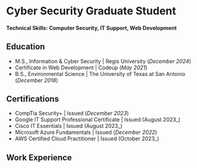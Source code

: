 # Cyber Security Graduate Student

#### Technical Skills: Computer Security, IT Support, Web Development

## Education							       		
- M.S., Information & Cyber Security | Regis University (_December 2024_)
- Certificate in Web Development | Codeup (_May 2021_)      		
- B.S., Environmental Science | The University of Texas at San Antonio (_December 2018_)

## Certifications							       		
- CompTia Security+ | Issued (_December 2023_)
- Google IT Support Professional Certificate | Issued (August 2023_)
- Cisco IT Essentials | Issued (August 2023_)
- Microsoft Azure Fundamentals | Issued (_December 2022_)
- AWS Certified Cloud Practitioner | Issued (October 2023_)            		

## Work Experience
